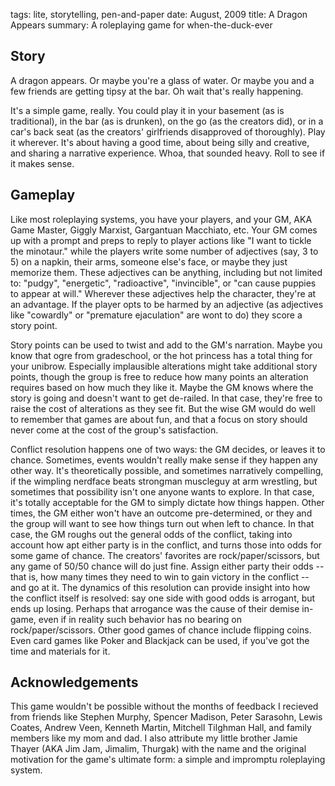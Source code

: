 tags: lite, storytelling, pen-and-paper
date: August, 2009
title: A Dragon Appears
summary: A roleplaying game for when-the-duck-ever

## Story

A dragon appears. Or maybe you're a glass of water. Or maybe you and a few friends are getting tipsy at the bar. Oh wait that's really happening.

It's a simple game, really. You could play it in your basement (as is traditional), in the bar (as is drunken), on the go (as the creators did), or in a car's back seat (as the creators' girlfriends disapproved of thoroughly). Play it wherever. It's about having a good time, about being silly and creative, and sharing a narrative experience. Whoa, that sounded heavy. Roll to see if it makes sense.

## Gameplay

Like most roleplaying systems, you have your players, and your GM, AKA Game Master, Giggly Marxist, Gargantuan Macchiato, etc. Your GM comes up with a prompt and preps to reply to player actions like "I want to tickle the minotaur." while the players write some number of adjectives (say, 3 to 5) on a napkin, their arms, someone else's face, or maybe they just memorize them. These adjectives can be anything, including but not limited to: "pudgy", "energetic", "radioactive", "invincible", or "can cause puppies to appear at will." Wherever these adjectives help the character, they're at an advantage. If the player opts to be harmed by an adjective (as adjectives like "cowardly" or "premature ejaculation" are wont to do) they score a story point.

Story points can be used to twist and add to the GM's narration. Maybe you know that ogre from gradeschool, or the hot princess has a total thing for your unibrow. Especially implausible alterations might take additional story points, though the group is free to reduce how many points an alteration requires based on how much they like it. Maybe the GM knows where the story is going and doesn't want to get de-railed. In that case, they're free to raise the cost of alterations as they see fit. But the wise GM would do well to remember that games are about fun, and that a focus on story should never come at the cost of the group's satisfaction.

Conflict resolution happens one of two ways: the GM decides, or leaves it to chance. Sometimes, events wouldn't really make sense if they happen any other way. It's theoretically possible, and sometimes narratively compelling, if the wimpling nerdface beats strongman muscleguy at arm wrestling, but sometimes that possibility isn't one anyone wants to explore. In that case, it's totally acceptable for the GM to simply dictate how things happen. Other times, the GM either won't have an outcome pre-determined, or they and the group will want to see how things turn out when left to chance. In that case, the GM roughs out the general odds of the conflict, taking into account how apt either party is in the conflict, and turns those into odds for some game of chance. The creators' favorites are rock/paper/scissors, but any game of 50/50 chance will do just fine. Assign either party their odds -- that is, how many times they need to win to gain victory in the conflict -- and go at it. The dynamics of this resolution can provide insight into how the conflict itself is resolved: say one side with good odds is arrogant, but ends up losing. Perhaps that arrogance was the cause of their demise in-game, even if in reality such behavior has no bearing on rock/paper/scissors. Other good games of chance include flipping coins. Even card games like Poker and Blackjack can be used, if you've got the time and materials for it.

## Acknowledgements

This game wouldn't be possible without the months of feedback I recieved from friends like Stephen Murphy, Spencer Madison, Peter Sarasohn, Lewis Coates, Andrew Veen, Kenneth Martin, Mitchell Tilghman Hall, and family members like my mom and dad. I also attribute my little brother Jamie Thayer (AKA Jim Jam, Jimalim, Thurgak) with the name and the original motivation for the game's ultimate form: a simple and impromptu roleplaying system.